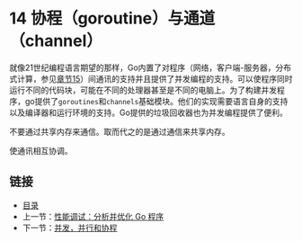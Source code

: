 # 14 协程（goroutine）与通道（channel）

就像21世纪编程语言期望的那样，Go内置了对程序（网络，客户端-服务器，分布式计算，参见[章节15](15.0.md)）间通讯的支持并且提供了并发编程的支持。可以使程序同时运行不同的代码块，可能在不同的处理器甚至是不同的电脑上。为了构建并发程序，go提供了`goroutines`和`channels`基础模块。他们的实现需要语言自身的支持以及编译器和运行环境的支持。Go提供的垃圾回收器也为并发编程提供了便利。

不要通过共享内存来通信。取而代之的是通过通信来共享内存。

使通讯相互协调。

## 链接

- [目录](directory.md)
- 上一节：[性能调试：分析并优化 Go 程序](13.10.md)
- 下一节：[并发，并行和协程](14.1.md)
